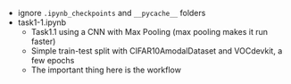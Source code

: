 - ignore `.ipynb_checkpoints` and `__pycache__` folders
- task1-1.ipynb
  - Task1.1 using a CNN with Max Pooling (max pooling makes it run faster)
  - Simple train-test split with CIFAR10AmodalDataset and VOCdevkit, a few epochs
  - The important thing here is the workflow